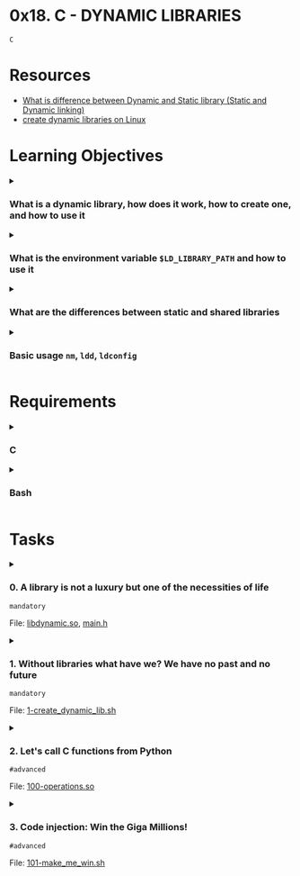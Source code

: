 # **0x18. C - DYNAMIC LIBRARIES**
`C`

# Resources
- [What is difference between Dynamic and Static library (Static and Dynamic linking)](https://www.youtube.com/watch?v=eW5he5uFBNM)
- [create dynamic libraries on Linux](https://www.google.com/#q=linux+create+dynamic+library)

<!-- man or help:
- `` -->

# Learning Objectives
<details>
<summary><h3>What is a dynamic library, how does it work, how to create one, and how to use it</h3></summary>

A dynamic library, also known as a shared library, is a collection of code and data that can be used by multiple programs simultaneously. It contains functions, classes, and other code that can be linked to a program at runtime, rather than being compiled directly into the program's executable file. This allows for code reuse, efficient memory usage, and easier updates to the shared functionality without recompiling every program that uses it.

Here's how a dynamic library works:

1. **Compilation**: The code that you want to include in the dynamic library is compiled and linked into a separate file with a `.so` extension (on Linux/Unix) or a `.dll` extension (on Windows). This generates a dynamic library file that contains the compiled machine code.

2. **Linking**: When you compile your program that uses the dynamic library, the compiler only includes references to the functions and symbols from the library, not the actual code itself. The program's executable file contains placeholders for these references.

3. **Loading**: When the program is run, the operating system loader (such as the dynamic linker on Unix-like systems) locates and loads the dynamic library into memory. This is often done using the `dlopen()` function on Unix-like systems.

4. **Symbol Resolution**: The operating system resolves the references in the program's executable to the actual code addresses in the loaded dynamic library. This allows the program to access the functions and data from the library.

5. **Execution**: The program can now use the functions and data from the dynamic library as if they were part of the program's code. The dynamic library remains loaded in memory as long as there are programs using it.

To create and use a dynamic library in C:

**Creating a Dynamic Library:**

1. Write the code you want to include in the dynamic library.
2. Compile the code into a dynamic library using appropriate compiler flags. On Linux/Unix, this can be done using `gcc -shared -o libexample.so example.c`.

**Using a Dynamic Library:**

1. Write the code for your main program.
2. Compile the main program, including references to the functions from the dynamic library, using appropriate compiler flags. On Linux/Unix, this can be done using `gcc -o main main.c -L. -lexample`.

Here, `-L.` specifies that the compiler should look for libraries in the current directory, and `-lexample` tells it to link against `libexample.so` (or `libexample.dll` on Windows).

3. When you run the main program, the dynamic library will be loaded automatically, and your program will be able to use the functions from the library.

Remember that the specific steps and commands can vary based on your development environment and operating system. It's also important to manage things like versioning and dependencies properly when working with dynamic libraries.
</details>

<details>
<summary><h3>What is the environment variable <code>$LD_LIBRARY_PATH</code> and how to use it</h3></summary>

The `$LD_LIBRARY_PATH` environment variable is a variable used in Unix-like operating systems (such as Linux) to specify directories where the system should look for shared libraries before searching the default system paths. Shared libraries (dynamic libraries) are files containing compiled code that can be loaded and used by programs at runtime. By setting the `$LD_LIBRARY_PATH`, you can control where the system searches for these libraries when executing programs.

Here's how to use the `$LD_LIBRARY_PATH` environment variable:

1. **Setting the Environment Variable:**

   To set the `$LD_LIBRARY_PATH` environment variable, you can use the terminal. Open a terminal and use the following command:

   ```bash
   export LD_LIBRARY_PATH=/path/to/your/library/directory:$LD_LIBRARY_PATH
   ```

   Replace `/path/to/your/library/directory` with the actual path to the directory containing your shared library files. The `$LD_LIBRARY_PATH` variable can contain multiple paths separated by colons (`:`). The use of `$LD_LIBRARY_PATH` is temporary and affects the current shell session only.

2. **Using the Environment Variable:**

   After setting the `$LD_LIBRARY_PATH` variable, any program you run from the same terminal session will first search for shared libraries in the paths specified in this variable before looking in the system's default library paths.

   For example, if you have a program named `my_program` that uses a shared library named `libexample.so`, and you've set the `$LD_LIBRARY_PATH` to include the directory containing `libexample.so`, running `my_program` will use the shared library from the specified path.

3. **Using in Compilation:**

   When compiling a program that uses a dynamic library, you can also provide the library search path using the `-L` flag followed by the path. This can be helpful when you don't want to modify the `$LD_LIBRARY_PATH` globally. For example:

   ```bash
   gcc -o my_program my_program.c -L/path/to/library/directory -lexample
   ```

   This tells the compiler to look for libraries in the specified directory and link against the library named `libexample.so`.

Remember that setting `$LD_LIBRARY_PATH` globally for all programs is not always recommended, as it can potentially lead to conflicts and compatibility issues between different programs. It's generally better to use this variable selectively when needed, or use the `-L` flag during compilation.

Additionally, there are some security considerations when using `$LD_LIBRARY_PATH`, as it can potentially be exploited by malicious users. Therefore, it's important to be cautious when modifying this variable and only use it in controlled environments.
</details>

<details>
<summary><h3>What are the differences between static and shared libraries</h3></summary>

Static and shared libraries are two different ways of packaging and distributing code that can be used by programs. They have distinct advantages and disadvantages, and understanding their differences is important when deciding which approach to use.

**Static Libraries:**

1. **Compilation and Size:**
   - Static libraries are compiled into the final executable at compile time. This means that the code from the static library is copied into the executable itself.
   - This can result in larger executable files because each program using the library includes its own copy of the library's code.

2. **Independence:**
   - The static library becomes an integral part of the executable. It doesn't rely on external files or dependencies when the program runs.
   - This can lead to easier distribution of a single executable without worrying about sharing external library files.

3. **Isolation:**
   - Since each program has its own copy of the library's code, changes to the library won't affect already compiled programs.
   - This can be useful for ensuring stability in complex software ecosystems.

4. **Ease of Deployment:**
   - Distributing a program with a static library requires providing a single executable file without any external dependencies.
   - However, if multiple programs use the same static library, there's duplication of code across all these programs, leading to larger overall file sizes.

**Shared Libraries (Dynamic Libraries):**

1. **Compilation and Size:**
   - Shared libraries are compiled separately and remain as standalone files (e.g., `.so` on Linux/Unix, `.dll` on Windows).
   - Programs that use shared libraries reference these external files without including the library code within the executable.
   - This results in smaller executable files since they don't contain the library code.

2. **Independence:**
   - Shared libraries are external to the executable. Programs using shared libraries require the library files to be present on the system where they're run.
   - This can lead to version compatibility concerns and dependency management.

3. **Efficiency:**
   - Since multiple programs can share a single copy of a shared library, there's a potential for better memory usage. The library code is loaded into memory only once.

4. **Updates and Maintenance:**
   - Updates to shared libraries are reflected in all programs using the library, avoiding the need to recompile every program that uses it.
   - This can simplify maintenance and bug fixes, but it also requires careful versioning to avoid breaking existing programs.

5. **Flexibility:**
   - Shared libraries can be updated independently, making it easier to provide bug fixes or add new features to shared functionality.

In summary, static libraries offer simplicity and independence but can result in larger executable sizes and code duplication. Shared libraries provide efficiency and easier maintenance, but they require careful version management and can introduce external dependency concerns. The choice between static and shared libraries depends on factors like code reusability, distribution needs, efficiency, and version management strategies.
</details>

<details>
<summary><h3>Basic usage <code>nm</code>, <code>ldd</code>, <code>ldconfig</code></h3></summary>

`nm`, `ldd`, and `ldconfig` are command-line tools commonly used on Unix-like operating systems to inspect and manage dynamic libraries. They provide various ways to analyze, list, and configure libraries on your system. Here's a brief overview of each tool's basic usage:

1. **`nm` - Symbol Table Display Utility:**
   `nm` is used to display the symbols (functions, variables, etc.) contained in an object file or an executable. It's particularly useful for examining the symbols within dynamic libraries.

   Usage example:
   ```bash
   nm -D libexample.so
   ```
   This command lists the symbols in the `libexample.so` shared library, showing whether they are defined, undefined, or dynamic.

2. **`ldd` - List Dynamic Dependencies:**
   `ldd` is used to show the shared libraries that an executable or a shared library depends on. It's helpful to identify the runtime dependencies of a program.

   Usage example:
   ```bash
   ldd ./my_program
   ```
   This command lists the shared libraries required by `my_program` and also shows their absolute paths. If a library is not found, it will be indicated as "not found" or "not a dynamic executable."

3. **`ldconfig` - Dynamic Linker Run-Time Cache Configuration:**
   `ldconfig` updates the runtime linker cache, which is a system-wide database used by the dynamic linker to locate shared libraries. It's used after installing new shared libraries or updating the library cache.

   Usage examples:
   - To refresh the cache after adding new libraries:
     ```bash
     sudo ldconfig
     ```
   - To specify additional library paths to be included in the cache:
     ```bash
     echo "/path/to/your/library" | sudo tee /etc/ld.so.conf.d/my_library.conf
     sudo ldconfig
     ```
     This will add `/path/to/your/library` to the list of paths the dynamic linker searches.

Remember to replace placeholders like `libexample.so`, `./my_program`, and `/path/to/your/library` with the actual paths and filenames relevant to your use case.

These tools are particularly useful when dealing with shared libraries, diagnosing dependency issues, and ensuring that your programs can locate the required libraries at runtime.
</details>

# Requirements
<details><summary><h3>C</h3></summary>

- Allowed editors: `vi`, `vim`, `emacs`
- All your files will be compiled on Ubuntu 20.04 LTS using gcc, using the options -Wall -Werror -Wextra -pedantic -std=gnu89
- All your files should end with a new line
- A `README.md` file, at the root of the folder of the project is mandatory
- Your code should use the `Betty` style. It will be checked using [betty-style.pl](https://github.com/alx-tools/Betty/blob/master/betty-style.pl) and [betty-doc.pl](https://github.com/alx-tools/Betty/blob/master/betty-doc.pl)
- You are not allowed to use global variables
- No more than 5 functions per file
- You are not allowed to use the standard library. Any use of functions like `printf`, `puts`, etc… is forbidden
- You are allowed to use [_putchar](https://github.com/alx-tools/_putchar.c/blob/master/_putchar.c)
- You don’t have to push `_putchar.c`, we will use our file. If you do it won’t be taken into account
- In the following examples, the `main.c` files are shown as examples. You can use them to test your functions, but you don’t have to push them to your repo (if you do we won’t take them into account). We will use our own `main.c` files at compilation. Our `main.c` files might be different from the one shown in the examples
- The prototypes of all your functions and the prototype of the function `_putchar` should be included in your header file called `main.h`
- Don’t forget to push your header file
</details>

<details><summary><h3>Bash</h3></summary>

- Allowed editors: `vi`, `vim`, `emacs`
- All your scripts will be tested on Ubuntu 20.04 LTS
- All your files should end with a new line ([why?](https://unix.stackexchange.com/questions/18743/whats-the-point-in-adding-a-new-line-to-the-end-of-a-file/18789))
- The first line of all your files should be exactly `#!/bin/bash`
- A `README.md` file, at the root of the folder of the project, describing what each script is doing
- All your files must be executable
</details>

<!-- # More Info -->

# Tasks
<details>
<summary>

### 0. A library is not a luxury but one of the necessities of life
`mandatory`

File: [libdynamic.so](), [main.h]()
</summary>

Create the dynamic library libdynamic.so containing all the functions listed below:
```c
int _putchar(char c);
int _islower(int c);
int _isalpha(int c);
int _abs(int n);
int _isupper(int c);
int _isdigit(int c);
int _strlen(char *s);
void _puts(char *s);
char *_strcpy(char *dest, char *src);
int _atoi(char *s);
char *_strcat(char *dest, char *src);
char *_strncat(char *dest, char *src, int n);
char *_strncpy(char *dest, char *src, int n);
int _strcmp(char *s1, char *s2);
char *_memset(char *s, char b, unsigned int n);
char *_memcpy(char *dest, char *src, unsigned int n);
char *_strchr(char *s, char c);
unsigned int _strspn(char *s, char *accept);
char *_strpbrk(char *s, char *accept);
char *_strstr(char *haystack, char *needle);
```
If you haven’t coded all of the above functions create empty ones, with the right prototype.
Don’t forget to push your `main.h` file in your repository, containing at least all the prototypes of the above functions.
```bash
julien@ubuntu:~/0x18. Dynamic libraries$ ls -la lib*
-rwxrwxr-x 1 julien julien 13632 Jan  7 06:25 libdynamic.so
julien@ubuntu:~/0x18. Dynamic libraries$ nm -D libdynamic.so 
0000000000000a90 T _abs
0000000000000aa9 T _atoi
0000000000202048 B __bss_start
                 w __cxa_finalize
0000000000202048 D _edata
0000000000202050 B _end
00000000000011f8 T _fini
                 w __gmon_start__
0000000000000900 T _init
0000000000000bd7 T _isalpha
0000000000000c04 T _isdigit
0000000000000c25 T _islower
0000000000000c46 T _isupper
                 w _ITM_deregisterTMCloneTable
                 w _ITM_registerTMCloneTable
                 w _Jv_RegisterClasses
0000000000000c67 T _memcpy
0000000000000caa T _memset
0000000000000ce9 T _putchar
0000000000000d0e T _puts
0000000000000d4a T _strcat
0000000000000dcf T _strchr
0000000000000e21 T _strcmp
0000000000000e89 T _strcpy
0000000000000eeb T _strlen
0000000000000f15 T _strncat
0000000000000fa5 T _strncpy
0000000000001029 T _strpbrk
000000000000109d T _strspn
0000000000001176 T _strstr
                 U write
julien@ubuntu:~/0x18. Dynamic libraries$ cat 0-main.c
#include "main.h"
#include <stdio.h>

/**
 * main - check the code
 *
 * Return: Always EXIT_SUCCESS.
 */
int main(void)
{
    printf("%d\n", _strlen("My Dyn Lib"));
    return (EXIT_SUCCESS);
}
julien@ubuntu:~/0x18. Dynamic libraries$ gcc -Wall -pedantic -Werror -Wextra -L. 0-main.c -ldynamic -o len
julien@ubuntu:~/0x18. Dynamic libraries$ ldd len 
    linux-vdso.so.1 =>  (0x00007fff5d1d2000)
    libdynamic.so => not found
    libc.so.6 => /lib/x86_64-linux-gnu/libc.so.6 (0x00007f74c6bb9000)
    /lib64/ld-linux-x86-64.so.2 (0x0000556be5b82000)
julien@ubuntu:~/0x18. Dynamic libraries$ export LD_LIBRARY_PATH=.:$LD_LIBRARY_PATH
julien@ubuntu:~/0x18. Dynamic libraries$ ldd len
    linux-vdso.so.1 =>  (0x00007fff41ae9000)
    libdynamic.so => ./libdynamic.so (0x00007fd4bf2d9000)
    libc.so.6 => /lib/x86_64-linux-gnu/libc.so.6 (0x00007fd4beef6000)
    /lib64/ld-linux-x86-64.so.2 (0x0000557566402000)
julien@ubuntu:~/0x18. Dynamic libraries$ ./len 
10
julien@ubuntu:~/0x18. Dynamic libraries$ 
```
</details>

<details>
<summary>

### 1. Without libraries what have we? We have no past and no future
`mandatory`

File: [1-create_dynamic_lib.sh]()
</summary>

Create a script that creates a dynamic library called `liball.so` from all the `.c` files that are in the current directory.
```bash
julien@ubuntu:~/0x18. Dynamic libraries$ ls *.c
abs.c   isalpha.c  islower.c  memcpy.c  putchar.c  strcat.c  strcmp.c  strlen.c   strncpy.c  strspn.c
atoi.c  isdigit.c  isupper.c  memset.c  puts.c     strchr.c  strcpy.c  strncat.c  strpbrk.c  strstr.c
julien@ubuntu:~/0x18. Dynamic libraries$ ./1-create_dynamic_lib.sh 
julien@ubuntu:~/0x18. Dynamic libraries$ nm -D --defined-only liball.so 
0000000000000a90 T _abs
0000000000000aa9 T _atoi
0000000000202048 B __bss_start
0000000000202048 D _edata
0000000000202050 B _end
00000000000011f8 T _fini
0000000000000900 T _init
0000000000000bd7 T _isalpha
0000000000000c04 T _isdigit
0000000000000c25 T _islower
0000000000000c46 T _isupper
0000000000000c67 T _memcpy
0000000000000caa T _memset
0000000000000ce9 T _putchar
0000000000000d0e T _puts
0000000000000d4a T _strcat
0000000000000dcf T _strchr
0000000000000e21 T _strcmp
0000000000000e89 T _strcpy
0000000000000eeb T _strlen
0000000000000f15 T _strncat
0000000000000fa5 T _strncpy
0000000000001029 T _strpbrk
000000000000109d T _strspn
0000000000001176 T _strstr
julien@ubuntu:~/0x18. Dynamic libraries$ 
```
</details>

<details>
<summary>

### 2. Let's call C functions from Python
`#advanced`

File: [100-operations.so]()
</summary>

I know, you’re missing C when coding in Python. So let’s fix that!

Create a dynamic library that contains C functions that can be called from Python. See example for more detail.
```bash
julien@ubuntu:~/0x18$ cat 100-tests.py
import random
import ctypes

cops = ctypes.CDLL('./100-operations.so')
a = random.randint(-111, 111)
b = random.randint(-111, 111)
print("{} + {} = {}".format(a, b, cops.add(a, b)))
print("{} - {} = {}".format(a, b, cops.sub(a, b)))
print("{} x {} = {}".format(a, b, cops.mul(a, b)))
print("{} / {} = {}".format(a, b, cops.div(a, b)))
print("{} % {} = {}".format(a, b, cops.mod(a, b)))
julien@ubuntu:~/0x16. Doubly linked lists$ python3 100-tests.py 
66 + -76 = -10
66 - -76 = 142
66 x -76 = -5016
66 / -76 = 0
66 % -76 = 66
julien@ubuntu:~/0x18$ python3 100-tests.py 
-34 + -57 = -91
-34 - -57 = 23
-34 x -57 = 1938
-34 / -57 = 0
-34 % -57 = -34
julien@ubuntu:~/0x18$ python3 100-tests.py 
-5 + -72 = -77
-5 - -72 = 67
-5 x -72 = 360
-5 / -72 = 0
-5 % -72 = -5
julien@ubuntu:~/0x18$ python3 100-tests.py 
39 + -62 = -23
39 - -62 = 101
39 x -62 = -2418
39 / -62 = 0
39 % -62 = 39
julien@ubuntu:~/0x18$ 
```
</details>

<details>
<summary>

### 3. Code injection: Win the Giga Millions!
`#advanced`

File: [101-make_me_win.sh]()
</summary>

I bought a ticket for the Giga Millions and chose these numbers: 9, 8, 10, 24, 75 + 9. If you could run two commands on the same server where the Giga Millions program runs, could you make me win the Jackpot?

- Our mole got us a copy of the program, you can download it [here](https://github.com/alx-tools/0x18.c). Our mole also gave us a piece of documentation:
```
/* Giga Millions program                                                                                    
  * Players may pick six numbers from two separate pools of numbers:                                                
  * - five different numbers from 1 to 75 and                                                                       
  * - one number from 1 to 15                                                                                       
  * You win the jackpot by matching all six winning numbers in a drawing.                                           
  * Your chances to win the jackpot is 1 in 258,890,850                                                             
  *                                                                                                                 
  * usage: ./gm n1 n2 n3 n4 n5 bonus
```
- You can’t modify the program `gm` itself as Master Sysadmin Sylvain (MSS) always checks its [MD5](https://github.com/alx-tools/0x18.c/blob/master/101-md5_gm) before running it
- The system is an `Linux Ubuntu 16.04`
- The server has internet access
- Our mole will be only able to run two commands from a shell script, without being detected by MSS
- Your shell script should be maximum 3 lines long. You are not allowed to use `;`, `&&`, `||`, `|`, ` (it would be detected by MSS), and have a maximum of two commands
- Our mole has only the authorization to upload one file on the server. It will be your shell script
- Our mole will run your shell script this way: `mss@gm_server$ . ./101-make_me_win.sh`
- Our mole will run your shell script from the same directory containing the program `gm`, exactly 98 seconds before MSS runs `gm` with my numbers: `./gm 9 8 10 24 75 9`
- MSS will use the same terminal and session than our mole
- Before running the `gm` program, MSS always check the content of the directory
- MSS always exit after running the program `gm`
- TL;DR; This is what is going to happen
```bash
mss@gm_server$ . ./101-make_me_win.sh
mss@gm_server$ rm 101-make_me_win.sh
mss@gm_server$ ls -la
. .. gm
mss@gm_server$ history -c
mss@gm_server$ clear
mss@gm_server$ ls -la
. .. gm
mss@gm_server$ md5sum gm
d52e6c18e0723f5b025a75dea19ef365  gm
mss@gm_server$ ./gm 9 8 10 24 75 9
--> Please make me win!
mss@gm_server$ exit
```
Tip: `LD_PRELOAD`
</details>

